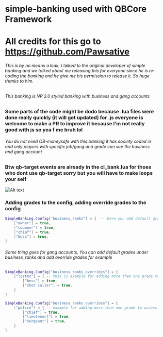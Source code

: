 # simple-banking used with QBCore Framework
# All credits for this go to https://github.com/Pawsative 

###### This is by no means a leak, I talked to the original developer of simple banking and we talked about me releasing this for everyone since he is re-coding the banking and he give me his permission to release it. So huge thanks to him.

###### This banking is NP 3.0 styled banking with business and gang accounts 

### Some parts of the code might be dodo because .lua files were done really quickly (it will get updated) for .js everyone is welcome to make a PR to improve it because I'm not really good with js so yea f me bruh lol

###### You do not need QB-moneysafe with this banking it has society coded in and only players with specific job/gang and grade can see the business and gang account

### Btw qb-target events are already in the cl_bank.lua for thoes who dont use qb-target sorry but you will have to make loops your self
![Alt text](https://i.imgur.com/IfT1XkE.png "In-game screenshot")


### Adding grades to the config, adding override grades to the config
```lua
SimpleBanking.Config["business_ranks"] = {  -- Here you add default grades for boss to get access to the account NOTE that grades need to be lower case.
    ["owner"] = true,
    ["coowner"] = true,
    ["chief"] = true,
    ["boss"] = true,
}
```
###### Same thing goes for gang accounts, You can add default grades under business_ranks and add override grades for example
```lua
SimpleBanking.Config["business_ranks_overrides"] = {
    ["lostmc"] = { -- this is example for adding more then one grade to access the account for gangs
        ["boss"] = true,
        ["shot caller"] = true,
    }
}

SimpleBanking.Config["business_ranks_overrides"] = {
    ["police"] = { -- example for adding more then one grade to access the account for job
        ["chief"] = true,
        ["lieutenant"] = true,
        ["sergeant"] = true,
    }
}

```

